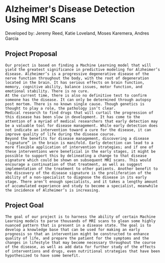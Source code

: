 # Alzheimer's Disease Detection Using MRI Scans

Developed by: Jeremy Reed, Katie Loveland, Moses Karemera, Andres Garcia

## Project Proposal
	Our project is based on finding a Machine Learning model that will yield the greatest significance in predictive modeling for Alzheimer’s disease. Alzheimer’s is a progressive degenerative disease of the nerve function throughout the body, with the root of degeneration located in the brain. It has serious effects on brain function, memory, cognitive ability, balance issues, motor function, and emotional stability. There is no cure.
	At the current time, there is also no definitive test to confirm someone has the disease. It can only be determined through autopsy post mortem. There is no known single cause. Though genetics is thought to play a role, the pathology isn’t clear.
	Medical research to find drugs that will curtail the progression of this disease has been slow in development. It has come to the attention of a myriad of medical researchers that early detection may be a valuable tool for disease management. While early detection does not indicate an intervention toward a cure for the disease, it can improve quality of life during the disease course.
	Beyond the benefits for disease management, discovering a disease “signature” in the brain is manifold. Early detection can lead to a more flexible application of intervention strategies; and if one of these interventions were beneficial in the early stages, it might be possible to support this by delineating a change to that disease signature which could be shown on subsequent MRI scans. This would encourage a continuation of that treatment, as well as suggest implementation of the treatment to other patients. Another benefit to the discovery of the disease signature is the proliferation of the ability of a non-specialist to diagnose the disease in its early stage. There aren’t enough specialists, and it takes a lengthy amount of accumulated experience and study to become a specialist, meanwhile the incidence of Alzheimer’s is increasing.

## Project Goal
	The goal of our project is to harness the ability of certain Machine Learning models to parse thousands of MRI scans to glean some highly nuanced pattern that is present in a disease state. The goal is to develop a knowledge base that can be used for making an early prognosis so that an intervention might be constructed to enhance quality of life, and prepare the patient for the symptoms and the changes in lifestyle that may become necessary throughout the course of the disease, as well as add data for further study of the effects of interventions and drugs, even nutritional strategies that have been hypothesized to have some benefit.
